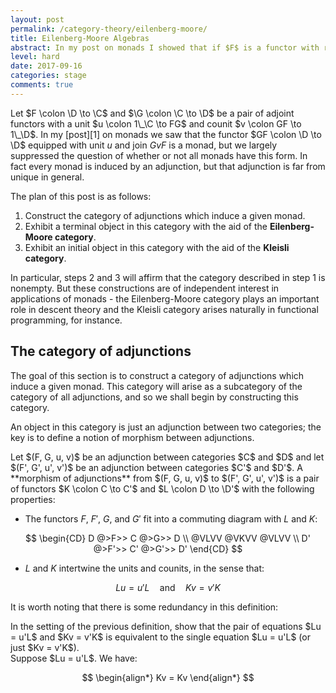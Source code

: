 ```yaml
---
layout: post
permalink: /category-theory/eilenberg-moore/
title: Eilenberg-Moore Algebras
abstract: In my post on monads I showed that if $F$ is a functor with right adjoint $G$ then $GF$ is a monad, and I asserted without proof that every monad arises in this way from at least one adjunction.  The answers to the question "Which adjunctions induce a given monad $M$?" form a category in a natural way, and in this post I will use the theory of Eilenberg-Moore algebras to construct some interesting objects in this category.
level: hard
date: 2017-09-16
categories: stage
comments: true
---
```


Let $F \colon \D \to \C$ and $\G \colon \C \to \D$ be a pair of adjoint functors with a unit $u \colon 1\_\C \to FG$ and counit $v \colon GF \to 1\_\D$.
In my [post][1] on monads we saw that the functor $GF \colon \D \to \D$ equipped with unit $u$ and join $GvF$ is a monad, but we largely suppressed the question of whether or not all monads have this form.
In fact every monad is induced by an adjunction, but that adjunction is far from unique in general.

The plan of this post is as follows:

1. Construct the category of adjunctions which induce a given monad.
2. Exhibit a terminal object in this category with the aid of the **Eilenberg-Moore category**.
3. Exhibit an initial object in this category with the aid of the **Kleisli category**.

In particular, steps 2 and 3 will affirm that the category described in step 1 is nonempty.
But these constructions are of independent interest in applications of monads - the Eilenberg-Moore category plays an important role in descent theory and the Kleisli category arises naturally in functional programming, for instance.

## The category of adjunctions

The goal of this section is to construct a category of adjunctions which induce a given monad.
This category will arise as a subcategory of the category of all adjunctions, and so we shall begin by constructing this category.

An object in this category is just an adjunction between two categories; the key is to define a notion of morphism between adjunctions.

<div class="definition">
Let $(F, G, u, v)$ be an adjunction between categories $C$ and $D$ and let $(F', G', u', v')$ be an adjunction between categories $C'$ and $D'$.  A **morphism of adjunctions** from $(F, G, u, v)$ to $(F', G', u', v')$ is a pair of functors $K \colon C \to C'$ and $L \colon D \to \D'$ with the following properties:

- The functors $F$, $F'$, $G$, and $G'$ fit into a commuting diagram with $L$ and $K$:

$$
\begin{CD}
D @>F>> C @>G>> D \\
@VLVV @VKVV @VLVV \\
D' @>F'>> C' @>G'>> D'
\end{CD}
$$

- $L$ and $K$ intertwine the units and counits, in the sense that:

$$
Lu = u'L \quad \text{and} \quad Kv = v'K
$$

</div>

It is worth noting that there is some redundancy in this definition:

<div class="exercise">
In the setting of the previous definition, show that the pair of equations $Lu = u'L$ and $Kv = v'K$ is equivalent to the single equation $Lu = u'L$ (or just $Kv = v'K$).
</div>
<div class="proof">
Suppose $Lu = u'L$.  We have:

$$
\begin{align*}
Kv = Kv
\end{align*}
$$

</div>
